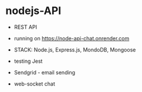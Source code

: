 # nodejs-API

- REST API
- running on https://node-api-chat.onrender.com

- STACK: Node.js, Express.js, MondoDB, Mongoose

- testing Jest

- Sendgrid - email sending

- web-socket chat
